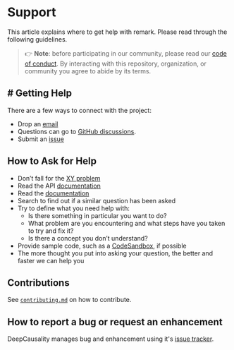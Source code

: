 [//]: # (---)

[//]: # (SPDX-License-Identifier: MIT)

[//]: # (---)

# Support

This article explains where to get help with remark.
Please read through the following guidelines.

> 👉 **Note**: before participating in our community, please read our
> [code of conduct][coc].
> By interacting with this repository, organization, or community you agree to
> abide by its terms.

## # Getting Help

There are a few ways to connect with the project:

* Drop an [email](mailto:marvin.hansen@gmail.com)
* Questions can go to [GitHub discussions][chat].
* Submit an [issue](https://github.com/deepcausality-rs/deep_causality/issues)

## How to Ask for Help

* Don’t fall for the [XY problem][xy]
* Read the API [documentation][api_docs]
* Read the [documentation][docs]
* Search to find out if a similar question has been asked
* Try to define what you need help with:
    * Is there something in particular you want to do?
    * What problem are you encountering and what steps have you taken to try
      and fix it?
    * Is there a concept you don’t understand?
* Provide sample code, such as a [CodeSandbox][cs], if possible
* The more thought you put into asking your question, the better and faster we can help you

## Contributions

See [`contributing.md`][contributing] on how to contribute.

## How to report a bug or request an enhancement

DeepCausality manages bug and enhancement using
it's [issue tracker](https://github.com/deepcausality-rs/deep_causality/issues).



<!-- Definitions -->

[api_docs]: https://docs.rs/deep_causality/latest/deep_causality/

[docs]: deep_causality/docs/README.md

[coc]: CODE_OF_CONDUCT.md

[xy]: https://meta.stackexchange.com/questions/66377/what-is-the-xy-problem/66378#66378

[chat]: https://github.com/orgs/deepcausality-rs/discussions

[cs]: https://codesandbox.io

[contributing]: CONTRIBUTING.md